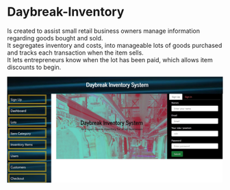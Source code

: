 # Daybreak-Inventory


Is created to assist small retail business owners manage information regarding goods bought and sold.  
It segregates inventory and costs, into manageable lots of goods purchased and tracks each transaction when the item sells.  
It lets entrepreneurs know when the lot has been paid, which allows item discounts to begin.


<img src="client/src/images/Daybreak_ScreenShotJPG.JPG" >
